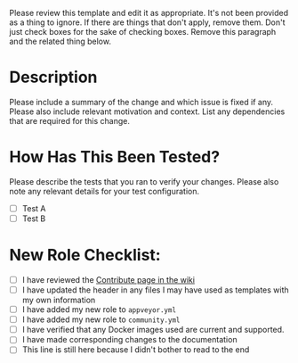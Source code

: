 Please review this template and edit it as appropriate.  It's not been provided as a thing to ignore.  If there are things that don't apply, remove them.  Don't just check boxes for the sake of checking boxes.  Remove this paragraph and the related thing below.

# Description

Please include a summary of the change and which issue is fixed if any. Please also include relevant motivation and context. List any dependencies that are required for this change.

# How Has This Been Tested?

Please describe the tests that you ran to verify your changes. Please also note any relevant details for your test configuration.

- [ ] Test A
- [ ] Test B

# New Role Checklist:

- [ ] I have reviewed the [Contribute page in the wiki](https://github.com/Cloudbox/Community/wiki/Contribute)
- [ ] I have updated the header in any files I may have used as templates with my own information
- [ ] I have added my new role to `appveyor.yml`
- [ ] I have added my new role to `community.yml`
- [ ] I have verified that any Docker images used are current and supported.
- [ ] I have made corresponding changes to the documentation
- [ ] This line is still here because I didn't bother to read to the end

